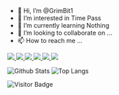 - 👋 Hi, I’m @GrimBit1
- 👀 I’m interested in Time Pass
- 🌱 I’m currently learning Nothing
- 💞️ I’m looking to collaborate on ...
- 📫 How to reach me ...

<!---
GrimBit1/GrimBit1 is a ✨ special ✨ repository because its `README.md` (this file) appears on your GitHub profile.
You can click the Preview link to take a look at your changes.
--->
<p align="left">  
<a href="https://github.com/grimbit1/">
 <img  src="https://readme-components.vercel.app/api?component=logo&fill=black&logo=react&animation=spin&svgfill=15d8fe"/>  
 </a>

 <a href="https://github.com/grimbit1/">
 <img  src="https://readme-components.vercel.app/api?component=logo&fill=black&logo=node.js&svgfill=659b60"/>
</a>

<a href="https://github.com/grimbit1/javascript">
<img  src="https://readme-components.vercel.app/api?component=logo&fill=black&logo=javascript&svgfill=f6df1c"/>
</a>
<a href="https://github.com/grimbit1/">
<img  src="https://readme-components.vercel.app/api?component=logo&fill=black&logo=CSS3&svgfill=028dd1"/>
</a>
<a href="https://github.com/grimbit1/">
<img  src="https://readme-components.vercel.app/api?component=logo&fill=black&logo=github"/>
</a>
 <a href="https://github.com/grimbit1/">
<img  src="https://readme-components.vercel.app/api?component=logo&fill=black&logo=go&svgfill=f6df1c"/>
</a>
</p>

![Github Stats](https://github-readme-stats.vercel.app/api?username=grimbit1&count_private=true&show_icons=true&include_all_commits=true)
![Top Langs](https://github-readme-stats.vercel.app/api/top-langs/?username=grimbit1&hide=TeX&layout=compact)

![Visitor Badge](https://visitor-badge.laobi.icu/badge?page_id=grimbit1.grimbit1)
